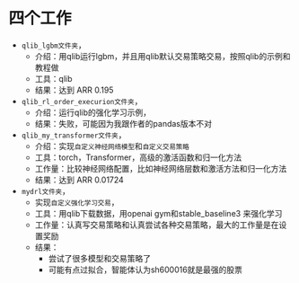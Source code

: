 # 四个工作
- `qlib_lgbm文件夹`，
  - 介绍：用qlib运行lgbm，并且用qlib默认交易策略交易，按照qlib的示例和教程做
  - 工具：qlib
  - 结果：达到 ARR 0.195
- `qlib_rl_order_execurion文件夹`，
  - 介绍：运行qlib的强化学习示例，
  - 结果：失败，可能因为我跟作者的pandas版本不对
- `qlib_my_transformer文件夹`，
  - 介绍：实现`自定义神经网络模型`和`自定义交易策略`
  - 工具：torch，Transformer，高级的激活函数和归一化方法
  - 工作量：比较神经网络配置，比如神经网络层数和激活方法和归一化方法
  - 结果：达到 ARR 0.01724
- `mydrl文件夹`，
  - 实现`自定义强化学习交易`， 
  - 工具：用qlib下载数据，用openai gym和stable_baseline3 来强化学习
  - 工作量：认真写交易策略和认真尝试各种交易策略，最大的工作量是在设置奖励
  - 结果：
    - 尝试了很多模型和交易策略了
    - 可能有点过拟合，智能体认为sh600016就是最强的股票

